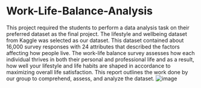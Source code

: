 # Work-Life-Balance-Analysis

This project required the students to perform a data analysis task on their preferred dataset as the final project. The lifestyle and wellbeing dataset from Kaggle was selected as our dataset. This dataset contained about 16,000 survey responses with 24 attributes that described the factors affecting how people live. The work-life balance survey assesses how each individual thrives in both their personal and professional life and as a result, how well your lifestyle and life habits are shaped in accordance to maximizing overall life satisfaction. This report outlines the work done by our group to comprehend, assess, and analyze the dataset. ![image](https://github.com/chucey/Work-Life-Balance-Analysis/assets/100479500/e0248556-e1da-4297-858e-8b79cde91c00)
